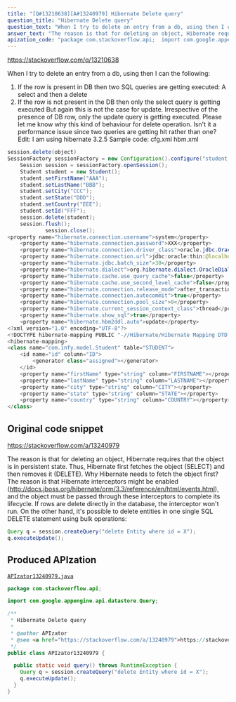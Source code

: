 ```yaml
---
title: "[Q#13210638][A#13240979] Hibernate Delete query"
question_title: "Hibernate Delete query"
question_text: "When I try to delete an entry from a db, using then I can the following: 1) If the row is present in DB then two SQL queries are getting executed: A select and then a delete 2) If the row is not present in the DB then only the select query is getting executed But again this is not the case for update. Irrespective of the presence of DB row, only the update query is getting executed. Please let me know why this kind of behaviour for delete operation. Isn't it a performance issue since two queries are getting hit rather than one? Edit: I am using hibernate 3.2.5 Sample code: cfg.xml hbm.xml"
answer_text: "The reason is that for deleting an object, Hibernate requires that the object is in persistent state. Thus, Hibernate first fetches the object (SELECT) and then removes it (DELETE). Why Hibernate needs to fetch the object first? The reason is that Hibernate interceptors might be enabled (http://docs.jboss.org/hibernate/orm/3.3/reference/en/html/events.html), and the object must be passed through these interceptors to complete its lifecycle. If rows are delete directly in the database, the interceptor won't run. On the other hand, it's possible to delete entities in one single SQL DELETE statement using bulk operations:"
apization_code: "package com.stackoverflow.api;  import com.google.appengine.api.datastore.Query;  /**  * Hibernate Delete query  *  * @author APIzator  * @see <a href=\"https://stackoverflow.com/a/13240979\">https://stackoverflow.com/a/13240979</a>  */ public class APIzator13240979 {    public static void query() throws RuntimeException {     Query q = session.createQuery(\"delete Entity where id = X\");     q.executeUpdate();   } }"
---
```


https://stackoverflow.com/q/13210638

When I try to delete an entry from a db, using
then I can the following:
1) If the row is present in DB then two SQL queries are getting executed: A select and then a delete
2) If the row is not present in the DB then only the select query is getting executed
But again this is not the case for update. Irrespective of the presence of DB row, only the update query is getting executed.
Please let me know why this kind of behaviour for delete operation. Isn&#x27;t it a performance issue since two queries are getting hit rather than one?
Edit:
I am using hibernate 3.2.5
Sample code:
cfg.xml
hbm.xml



```java
session.delete(object)
SessionFactory sessionFactory = new Configuration().configure("student.cfg.xml").buildSessionFactory();
    Session session = sessionFactory.openSession();
    Student student = new Student();
    student.setFirstName("AAA");
    student.setLastName("BBB");
    student.setCity("CCC");
    student.setState("DDD");
    student.setCountry("EEE");
    student.setId("FFF");
    session.delete(student);
    session.flush();
            session.close();
<property name="hibernate.connection.username">system</property>
    <property name="hibernate.connection.password">XXX</property>
    <property name="hibernate.connection.driver_class">oracle.jdbc.OracleDriver</property>
    <property name="hibernate.connection.url">jdbc:oracle:thin:@localhost:1521/orcl</property>      
    <property name="hibernate.jdbc.batch_size">30</property>
    <property name="hibernate.dialect">org.hibernate.dialect.OracleDialect</property>
    <property name="hibernate.cache.use_query_cache">false</property>
    <property name="hibernate.cache.use_second_level_cache">false</property>
    <property name="hibernate.connection.release_mode">after_transaction</property>
    <property name="hibernate.connection.autocommit">true</property>
    <property name="hibernate.connection.pool_size">0</property>
    <property name="hibernate.current_session_context_class">thread</property>    
    <property name="hibernate.show_sql">true</property>
    <property name="hibernate.hbm2ddl.auto">update</property>
<?xml version="1.0" encoding="UTF-8"?>
<!DOCTYPE hibernate-mapping PUBLIC "-//Hibernate/Hibernate Mapping DTD 3.0//EN" "http://hibernate.sourceforge.net/hibernate-mapping-3.0.dtd">
<hibernate-mapping>
<class name="com.infy.model.Student" table="STUDENT">
    <id name="id" column="ID">
        <generator class="assigned"></generator>
    </id>
    <property name="firstName" type="string" column="FIRSTNAME"></property>
    <property name="lastName" type="string" column="LASTNAME"></property>
    <property name="city" type="string" column="CITY"></property>
    <property name="state" type="string" column="STATE"></property>
    <property name="country" type="string" column="COUNTRY"></property>        
</class>
```


## Original code snippet

https://stackoverflow.com/a/13240979

The reason is that for deleting an object, Hibernate requires that the object is in persistent state. Thus, Hibernate first fetches the object (SELECT) and then removes it (DELETE).
Why Hibernate needs to fetch the object first? The reason is that Hibernate interceptors might be enabled (http://docs.jboss.org/hibernate/orm/3.3/reference/en/html/events.html), and the object must be passed through these interceptors to complete its lifecycle. If rows are delete directly in the database, the interceptor won&#x27;t run.
On the other hand, it&#x27;s possible to delete entities in one single SQL DELETE statement using bulk operations:

```java
Query q = session.createQuery("delete Entity where id = X");
q.executeUpdate();
```

## Produced APIzation

[`APIzator13240979.java`](https://github.com/pasqualesalza/apization-temp-data/raw/master/apizations/java/APIzator13240979.java)

```java
package com.stackoverflow.api;

import com.google.appengine.api.datastore.Query;

/**
 * Hibernate Delete query
 *
 * @author APIzator
 * @see <a href="https://stackoverflow.com/a/13240979">https://stackoverflow.com/a/13240979</a>
 */
public class APIzator13240979 {

  public static void query() throws RuntimeException {
    Query q = session.createQuery("delete Entity where id = X");
    q.executeUpdate();
  }
}

```